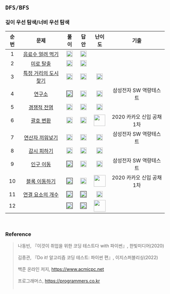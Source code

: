## `DFS/BFS`
### 깊이 우선 탐색/너비 우선 탐색

순번|문제|풀이|답안|난이도|기출
:---:|:---:|:---:|:---:|:---:|:---:|
1|[음료수 얼려 먹기](https://github.com/CHUrururu/CodingTest/blob/master/DFS%2C%20BFS/Problem/1_%EC%9D%8C%EB%A3%8C%EC%88%98%20%EC%96%BC%EB%A0%A4%20%EB%A8%B9%EA%B8%B0.md)|<a href="https://github.com/CHUrururu/CodingTest/blob/master/DFS%2C%20BFS/Solution/1_%EC%9D%8C%EB%A3%8C%EC%88%98%20%EC%96%BC%EB%A0%A4%20%EB%A8%B9%EA%B8%B0.py"><img src="https://cdn-icons-png.flaticon.com/512/7046/7046086.png" width="20" height="20"/></a>|<a href="https://github.com/ndb796/python-for-coding-test/blob/master/5/10.py"><img src="https://cdn-icons-png.flaticon.com/512/2702/2702154.png" width="20" height="20"/></a>||
2|[미로 탈출](https://github.com/CHUrururu/CodingTest/blob/master/DFS%2C%20BFS/Problem/2_%EB%AF%B8%EB%A1%9C%20%ED%83%88%EC%B6%9C.md)|<a href="https://github.com/CHUrururu/CodingTest/blob/master/DFS%2C%20BFS/Solution/2_%EB%AF%B8%EB%A1%9C%20%ED%83%88%EC%B6%9C.py"><img src="https://cdn-icons-png.flaticon.com/512/7046/7046086.png" width="20" height="20"/></a>|<a href="https://github.com/ndb796/python-for-coding-test/blob/master/5/11.py"><img src="https://cdn-icons-png.flaticon.com/512/2702/2702154.png" width="20" height="20"/></a>||
3|[특정 거리의 도시 찾기](https://www.acmicpc.net/problem/18352)|<a href="https://github.com/CHUrururu/CodingTest/blob/master/DFS%2C%20BFS/Solution/3_%ED%8A%B9%EC%A0%95%20%EA%B1%B0%EB%A6%AC%EC%9D%98%20%EB%8F%84%EC%8B%9C%20%EC%B0%BE%EA%B8%B0.py"><img src="https://cdn-icons-png.flaticon.com/512/7046/7046086.png" width="20" height="20"/></a>|<a href="https://github.com/ndb796/python-for-coding-test/blob/master/13/1.py"><img src="https://cdn-icons-png.flaticon.com/512/2702/2702154.png" width="20" height="20"/></a>|<img src="https://d2gd6pc034wcta.cloudfront.net/tier/9.svg" width="20" height="20">|
4|[연구소](https://www.acmicpc.net/problem/14502)|<a href=""><img src="https://cdn-icons-png.flaticon.com/512/7046/7046086.png" width="20" height="20"/></a>|<a href="https://github.com/ndb796/python-for-coding-test/blob/master/13/2.py"><img src="https://cdn-icons-png.flaticon.com/512/2702/2702154.png" width="20" height="20"/></a>|<img src="https://d2gd6pc034wcta.cloudfront.net/tier/12.svg" width="20" height="20">|삼성전자 SW 역량테스트|
5|[경쟁적 전염](https://www.acmicpc.net/problem/18405)|<a href="https://github.com/CHUrururu/CodingTest/blob/master/DFS%2C%20BFS/Solution/5_%EA%B2%BD%EC%9F%81%EC%A0%81%20%EC%A0%84%EC%97%BC.py"><img src="https://cdn-icons-png.flaticon.com/512/7046/7046086.png" width="20" height="20"/></a>|<a href="https://github.com/ndb796/python-for-coding-test/blob/master/13/3.py"><img src="https://cdn-icons-png.flaticon.com/512/2702/2702154.png" width="20" height="20"/></a>|<img src="https://d2gd6pc034wcta.cloudfront.net/tier/11.svg" width="20" height="20">|
6|[괄호 변환](https://school.programmers.co.kr/learn/courses/30/lessons/60058)|<a href="https://github.com/CHUrururu/CodingTest/blob/master/DFS%2C%20BFS/Solution/6_%EA%B4%84%ED%98%B8%20%EB%B3%80%ED%99%98.py"><img src="https://cdn-icons-png.flaticon.com/512/7046/7046086.png" width="20" height="20"/></a>|<a href="https://github.com/ndb796/python-for-coding-test/blob/master/13/4.py"><img src="https://cdn-icons-png.flaticon.com/512/2702/2702154.png" width="20" height="20"/></a>|<img src="https://github.com/CHUrururu/CodingTest/assets/147632493/6a4b26d8-bb28-4f8f-a1e2-fc42af27009c" width="36">|2020 카카오 신입 공채 1차|
7|[연산자 끼워넣기](https://www.acmicpc.net/problem/14888)|<a href="https://github.com/CHUrururu/CodingTest/blob/master/DFS%2C%20BFS/Solution/7_%EC%97%B0%EC%82%B0%EC%9E%90%20%EB%81%BC%EC%9B%8C%20%EB%84%A3%EA%B8%B0.py"><img src="https://cdn-icons-png.flaticon.com/512/7046/7046086.png" width="20" height="20"/></a>|<a href="https://github.com/ndb796/python-for-coding-test/blob/master/13/5.py"><img src="https://cdn-icons-png.flaticon.com/512/2702/2702154.png" width="20" height="20"/></a>|<img src="https://d2gd6pc034wcta.cloudfront.net/tier/10.svg" width="20" height="20">|삼성전자 SW 역량테스트|
8|[감시 피하기](https://www.acmicpc.net/problem/18428)|<a href="https://github.com/CHUrururu/CodingTest/blob/master/DFS%2C%20BFS/Solution/8_%EA%B0%90%EC%8B%9C%20%ED%94%BC%ED%95%98%EA%B8%B0.py"><img src="https://cdn-icons-png.flaticon.com/512/7046/7046086.png" width="20" height="20"/></a>|<a href="https://github.com/ndb796/python-for-coding-test/blob/master/13/6.py"><img src="https://cdn-icons-png.flaticon.com/512/2702/2702154.png" width="20" height="20"/></a>|<img src="https://d2gd6pc034wcta.cloudfront.net/tier/11.svg" width="20" height="20">||
9|[인구 이동](https://www.acmicpc.net/problem/16234)|<a href=""><img src="https://cdn-icons-png.flaticon.com/512/7046/7046086.png" width="20" height="20"/></a>|<a href="https://github.com/ndb796/python-for-coding-test/blob/master/13/7.py"><img src="https://cdn-icons-png.flaticon.com/512/2702/2702154.png" width="20" height="20"/></a>|<img src="https://d2gd6pc034wcta.cloudfront.net/tier/12.svg" width="20" height="20">|삼성전자 SW 역량테스트|
10|[블록 이동하기](https://school.programmers.co.kr/learn/courses/30/lessons/60063)|<a href=""><img src="https://cdn-icons-png.flaticon.com/512/7046/7046086.png" width="20" height="20"/></a>|<a href="https://github.com/ndb796/python-for-coding-test/blob/master/13/8.py"><img src="https://cdn-icons-png.flaticon.com/512/2702/2702154.png" width="20" height="20"/></a>|<img src="https://github.com/CHUrururu/CodingTest/assets/147632493/c87e0020-a9f7-4eac-b71b-f85f967457ba" width="37">|2020 카카오 신입 공채 1차|
11|[연결 요소의 개수](https://www.acmicpc.net/problem/11724)|<a href=""><img src="https://cdn-icons-png.flaticon.com/512/7046/7046086.png" width="20" height="20"/></a>|<a href=""><img src="https://cdn-icons-png.flaticon.com/512/2702/2702154.png" width="20" height="20"/></a>|<img src="https://d2gd6pc034wcta.cloudfront.net/tier/11.svg" width="20" height="20">||
12|[]()|<a href=""><img src="https://cdn-icons-png.flaticon.com/512/7046/7046086.png" width="20" height="20"/></a>|<a href=""><img src="https://cdn-icons-png.flaticon.com/512/2702/2702154.png" width="20" height="20"/></a>|<img src="https://github.com/CHUrururu/CodingTest/assets/147632493/c87e0020-a9f7-4eac-b71b-f85f967457ba" width="37">||
<br/>


### Reference
> 나동빈, 『이것이 취업을 위한 코딩 테스트다 with 파이썬』, 한빛미디어(2020)<br/><br/>
> 김종관, 『Do it! 알고리즘 코딩 테스트: 파이썬 편』, 이지스퍼블리싱(2022)<br/><br/>
> 백준 온라인 저지, https://www.acmicpc.net<br/><br/>
> 프로그래머스, https://programmers.co.kr<br/><br/>
